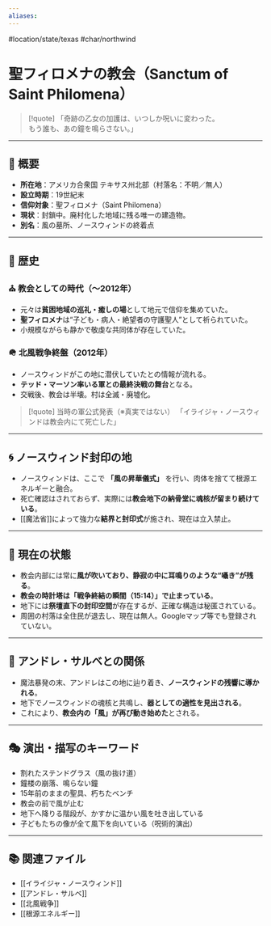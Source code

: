 ```yaml
---
aliases:
---
```

#location/state/texas #char/northwind 
# 聖フィロメナの教会（Sanctum of Saint Philomena）

>[!quote]
「奇跡の乙女の加護は、いつしか呪いに変わった。  
もう誰も、あの鐘を鳴らさない。」

---

## 🕍 概要

- **所在地**：アメリカ合衆国 テキサス州北部（村落名：不明／無人）  
- **設立時期**：19世紀末  
- **信仰対象**：聖フィロメナ（Saint Philomena）  
- **現状**：封鎖中。廃村化した地域に残る唯一の建造物。  
- **別名**：風の墓所、ノースウィンドの終着点

---

## 📖 歴史

### ⛪ 教会としての時代（〜2012年）

- 元々は**貧困地域の巡礼・癒しの場**として地元で信仰を集めていた。
- **聖フィロメナ**は“子ども・病人・絶望者の守護聖人”として祈られていた。
- 小規模ながらも静かで敬虔な共同体が存在していた。

### 🪖 北風戦争終盤（2012年）

- ノースウィンドがこの地に潜伏していたとの情報が流れる。
- **テッド・マーソン率いる軍との最終決戦の舞台**となる。
- 交戦後、教会は半壊。村は全滅・廃墟化。

> [!quote] 当時の軍公式発表（※真実ではない）
「イライジャ・ノースウィンドは教会内にて死亡した」

---

## 🌀 ノースウィンド封印の地

- ノースウィンドは、ここで **「風の昇華儀式」** を行い、肉体を捨てて根源エネルギーと融合。
- 死亡確認はされておらず、実際には**教会地下の納骨堂に魂核が留まり続けている**。
- [[魔法省]]によって強力な**結界と封印式**が施され、現在は立入禁止。

---

## 🧭 現在の状態

- 教会内部には常に**風が吹いており、静寂の中に耳鳴りのような“囁き”が残る**。
- **教会の時計塔は「戦争終結の瞬間（15:14）」で止まっている**。
- 地下には**祭壇直下の封印空間**が存在するが、正確な構造は秘匿されている。
- 周囲の村落は全住民が退去し、現在は無人。Googleマップ等でも登録されていない。

---

## 👤 アンドレ・サルベとの関係

- 魔法暴発の末、アンドレはこの地に辿り着き、**ノースウィンドの残響に導かれる**。
- 地下でノースウィンドの魂核と共鳴し、**器としての適性を見出される**。
- これにより、**教会内の「風」が再び動き始めた**とされる。

---

## 🎭 演出・描写のキーワード

- 割れたステンドグラス（風の抜け道）  
- 鐘楼の崩落、鳴らない鐘  
- 15年前のままの聖具、朽ちたベンチ  
- 教会の前で風が止む  
- 地下へ降りる階段が、かすかに温かい風を吐き出している  
- 子どもたちの像が全て風下を向いている（呪術的演出）

---

## 📚 関連ファイル

- [[イライジャ・ノースウィンド]]
- [[アンドレ・サルベ]]
- [[北風戦争]]
- [[根源エネルギー]]

